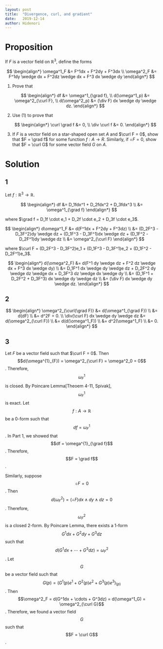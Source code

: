```yaml
---
layout: post
title:  "Divergence, curl, and gradient"
date:   2019-12-14
author: Hidenori
---
```


# Proposition
If $F$ is a vector field on $\mathbb{R}^3$, define the forms

$$
\begin{align*}
  \omega^1_F &= F^1dx + F^2dy + F^3dx \\
  \omega^2_F &= F^1dy \wedge dx + F^2dz \wedge dx + F^3 dx \wedge dy
\end{align*}
$$

1. Prove that

   $$
   \begin{align*}
     df &= \omega^1_{\grad f}, \\
     d(\omega^1_p) &= \omega^2_{\curl F}, \\
     d(\omega^2_p) &= (\div F) dx \wedge dy \wedge dz.
   \end{align*}
   $$
1. Use (1) to prove that

   $$
   \begin{align*}
     \curl \grad f &= 0, \\
     \div \curl f &= 0.
   \end{align*}
   $$

1. If $F$ is a vector field on a star-shaped open set $A$ and $\curl F = 0$, show that $F = \grad f$ for some function $f: A \rightarrow R$.
   Similarly, if $\div F = 0$, show that $F = \curl G$ for some vector field $G$ on $A$.

# Solution
## 1

Let $f: \mathbb{R}^3 \rightarrow \mathbb{R}$.

$$
\begin{align*}
  df
    &= D_1fdx^1 + D_2fdx^2 + D_3fdx^3 \\
    &= \omega^1_{\grad f}
\end{align*}
$$

where $\grad f = D_1f \cdot e_1 + D_2f \cdot e_2 + D_3f \cdot e_3$.


$$
\begin{align*}
  d\omega^1_F
    &= d(F^1dx + F^2dy + F^3dz) \\
    &= (D_2F^3 - D_3F^2)dy \wedge dz + (D_1F^3 - D_3F^1)dx \wedge dz + (D_1F^2 - D_2F^1)dy \wedge dz \\
    &= \omega^2_{\curl F}
\end{align*}
$$

where $\curl F = (D_2F^3 - D_3F^2)e_1 + (D_1F^3 - D_3F^1)e_2 + (D_1F^2 - D_2F^1)e_3$.

$$
\begin{align*}
  d(\omega^2_F)
    &= d(F^1 dy \wedge dz + F^2 dz \wedge dx + F^3 dx \wedge dy) \\
    &= D_1F^1 dx \wedge dy \wedge dz + D_2F^2 dy \wedge dz \wedge dx + D_3F^3 dz \wedge dx \wedge dy \\
    &= (D_1F^1 + D_2F^2 + D_3F^3) dx \wedge dy \wedge dz \\
    &= (\div F) dx \wedge dy \wedge dz.
\end{align*}
$$

## 2

$$
\begin{align*}
  \omega^2_{\curl(\grad F)}
    &= d(\omega^1_{\grad F}) \\
    &= d(dF) \\
    &= d^2F = 0. \\
  \div(\curl F) dx \wedge dy \wedge dz
    &= d(\omega^2_{\curl F}) \\
    &= d(d(\omega^1_F)) \\
    &= d^2(\omega^1_F) \\
    &= 0.
\end{align*}
$$

## 3
Let $F$ be a vector field such that $\curl F = 0$.
Then $$d(\omega^{1}_{F}) = \omega^2_{\curl F} = \omega^2_0 = 0$$.
Therefore, $$\omega^1_{F}$$ is closed.
By Poincare Lemma[Theoem 4-11, Spivak], $$\omega^1_{F}$$ is exact.
Let $$f: A \rightarrow \mathbb{R}$$ be a 0-form such that $$df = \omega^{1}_F$$.
In Part 1, we showed that $$df = \omega^{1}_{\grad f}$$.
Therefore, $$F = \grad f$$.

Similarly, suppose $$\div F = 0$$.
Then $$d(\omega^2_{F}) = (\div F)dx \wedge dy \wedge dz = 0$$.
Therefore, $$\omega^2_F$$ is a closed 2-form.
By Poincare Lemma, there exists a 1-form $$G^1dx + G^2dy + G^3dz$$ such that $$d(G^1dx + \cdots + G^3dz) = \omega^2_F$$.
Let $$G$$ be a vector field such that $$G(p) = (G^1(p)e^1 + G^2(p)e^2 + G^3(p)e^3)_{(p)}$$.
Then $$\omega^2_F = d(G^1dx + \cdots + G^3dz) = d(\omega^1_G) = \omega^2_{\curl G}$$.
Therefore, we found a vector field $$G$$ such that $$F = \curl G$$.
